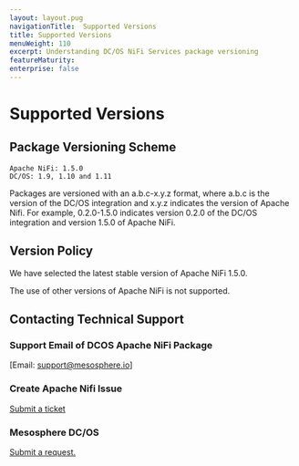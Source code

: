 ```yaml
---
layout: layout.pug
navigationTitle:  Supported Versions
title: Supported Versions
menuWeight: 110
excerpt: Understanding DC/OS NiFi Services package versioning
featureMaturity:
enterprise: false
---
```


# Supported Versions

## Package Versioning Scheme

    Apache NiFi: 1.5.0
    DC/OS: 1.9, 1.10 and 1.11

Packages are versioned with an a.b.c-x.y.z format, where a.b.c is the version of the DC/OS integration and x.y.z indicates the version of Apache Nifi. For example, 0.2.0-1.5.0 indicates version 0.2.0 of the DC/OS integration and version 1.5.0 of Apache NiFi.

## Version Policy

We have selected the latest stable version of Apache NiFi 1.5.0.

The use of other versions of Apache NiFi is not supported.

## Contacting Technical Support

### Support Email of DCOS Apache NiFi Package

[Email: support@mesosphere.io]

### Create Apache Nifi Issue

[Submit a ticket](https://issues.apache.org/jira/secure/CreateIssue!default.jspa)

### Mesosphere DC/OS

[Submit a request.](https://support.mesosphere.com/hc/en-us/requests/new)
